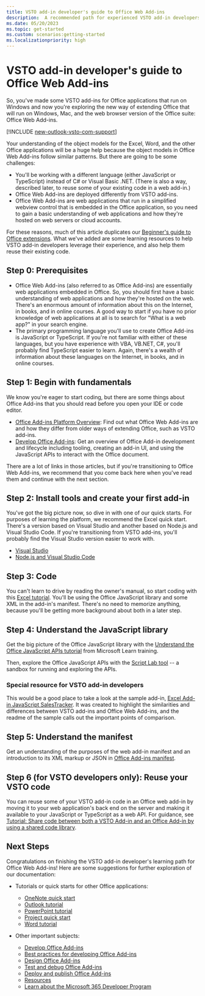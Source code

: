 ```yaml
---
title: VSTO add-in developer's guide to Office Web Add-ins
description:  A recommended path for experienced VSTO add-in developers to learning resources for Office Web Add-ins.
ms.date: 05/20/2023
ms.topic: get-started
ms.custom: scenarios:getting-started
ms.localizationpriority: high
---
```


# VSTO add-in developer's guide to Office Web Add-ins

So, you've made some VSTO add-ins for Office applications that run on Windows and now you're exploring the new way of extending Office that will run on Windows, Mac, and the web browser version of the Office suite: Office Web Add-ins.

[!INCLUDE [new-outlook-vsto-com-support](../includes/new-outlook-vsto-com-support.md)]

Your understanding of the object models for the Excel, Word, and the other Office applications will be a huge help because the object models in Office Web Add-ins follow similar patterns. But there are going to be some challenges:

- You'll be working with a different language (either JavaScript or TypeScript) instead of C# or Visual Basic .NET. (There is also a way, described later, to reuse some of your existing code in a web add-in.)
- Office Web Add-ins are deployed differently from VSTO add-ins.
- Office Web Add-ins are web applications that run in a simplified webview control that is embedded in the Office application, so you need to gain a basic understanding of web applications and how they're hosted on web servers or cloud accounts.

For these reasons, much of this article duplicates our [Beginner's guide to Office extensions](learning-path-beginner.md). What we've added are some learning resources to help VSTO add-in developers leverage their experience, and also help them reuse their existing code.

## Step 0: Prerequisites

- Office Web Add-ins (also referred to as Office Add-ins) are essentially web applications embedded in Office. So, you should first have a basic understanding of web applications and how they're hosted on the web. There's an enormous amount of information about this on the Internet, in books, and in online courses. A good way to start if you have no prior knowledge of web applications at all is to search for "What is a web app?" in your search engine.
- The primary programming language you'll use to create Office Add-ins is JavaScript or TypeScript. If you're not familiar with either of these languages, but you have experience with VBA, VB.NET, C#, you'll probably find TypeScript easier to learn. Again, there's a wealth of information about these languages on the Internet, in books, and in online courses.

## Step 1: Begin with fundamentals

We know you're eager to start coding, but there are some things about Office Add-ins that you should read before you open your IDE or code editor.

- [Office Add-ins Platform Overview](office-add-ins.md): Find out what Office Web Add-ins are and how they differ from older ways of extending Office, such as VSTO add-ins.
- [Develop Office Add-ins](../develop/develop-overview.md): Get an overview of Office Add-in development and lifecycle including tooling, creating an add-in UI, and using the JavaScript APIs to interact with the Office document.

There are a lot of links in those articles, but if you're transitioning to Office Web Add-ins, we recommend that you come back here when you've read them and continue with the next section.

## Step 2: Install tools and create your first add-in

You've got the big picture now, so dive in with one of our quick starts. For purposes of learning the platform, we recommend the Excel quick start. There's a version based on Visual Studio and another based on Node.js and Visual Studio Code. If you're transitioning from VSTO add-ins, you'll probably find the Visual Studio version easier to work with.

- [Visual Studio](../quickstarts/excel-quickstart-vs.md)
- [Node.js and Visual Studio Code](../quickstarts/excel-quickstart-jquery.md)

## Step 3: Code

You can't learn to drive by reading the owner's manual, so start coding with this [Excel tutorial](../tutorials/excel-tutorial.md). You'll be using the Office JavaScript library and some XML in the add-in's manifest. There's no need to memorize anything, because you'll be getting more background about both in a later step.

## Step 4: Understand the JavaScript library

Get the big picture of the Office JavaScript library with the [Understand the Office JavaScript APIs tutorial](/training/modules/intro-office-add-ins/3-apis) from Microsoft Learn training.

Then, explore the Office JavaScript APIs with the [Script Lab tool](explore-with-script-lab.md) -- a sandbox for running and exploring the APIs.

### Special resource for VSTO add-in developers

This would be a good place to take a look at the sample add-in, [Excel Add-in JavaScript SalesTracker](https://github.com/OfficeDev/Excel-Add-in-JavaScript-SalesTracker). It was created to highlight the similarities and differences between VSTO add-ins and Office Web Add-ins, and the readme of the sample calls out the important points of comparison.

## Step 5: Understand the manifest

Get an understanding of the purposes of the web add-in manifest and an introduction to its XML markup or JSON in [Office Add-ins manifest](../develop/add-in-manifests.md).

## Step 6 (for VSTO developers only): Reuse your VSTO code

You can reuse some of your VSTO add-in code in an Office web add-in by moving it to your web application's back end on the server and making it available to your JavaScript or TypeScript as a web API. For guidance, see [Tutorial: Share code between both a VSTO Add-in and an Office Add-in by using a shared code library](../tutorials/migrate-vsto-to-office-add-in-shared-code-library-tutorial.md).

## Next Steps

Congratulations on finishing the VSTO add-in developer's learning path for Office Web Add-ins! Here are some suggestions for further exploration of our documentation:

- Tutorials or quick starts for other Office applications:

  - [OneNote quick start](../quickstarts/onenote-quickstart.md)
  - [Outlook tutorial](/outlook/add-ins/addin-tutorial)
  - [PowerPoint tutorial](../tutorials/powerpoint-tutorial.md)
  - [Project quick start](../quickstarts/project-quickstart.md)
  - [Word tutorial](../tutorials/word-tutorial.md)

- Other important subjects:

  - [Develop Office Add-ins](../develop/develop-overview.md)
  - [Best practices for developing Office Add-ins](../concepts/add-in-development-best-practices.md)
  - [Design Office Add-ins](../design/add-in-design.md)
  - [Test and debug Office Add-ins](../testing/test-debug-office-add-ins.md)
  - [Deploy and publish Office Add-ins](../publish/publish.md)
  - [Resources](../resources/resources-links-help.md)
  - [Learn about the Microsoft 365 Developer Program](https://aka.ms/m365devprogram)
